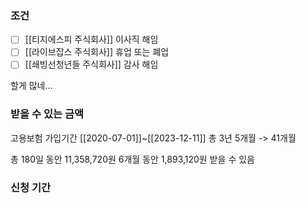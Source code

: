 ### 조건
- [ ] [[티지에스피 주식회사]] 이사직 해임
- [ ] [[라이브잡스 주식회사]] 휴업 또는 폐업
- [ ] [[쇄빙선청년들 주식회사]] 감사 해임

할게 많네...

### 받을 수 있는 금액
고용보험 가입기간
[[2020-07-01]]~[[2023-12-11]]
총 3년 5개월 -> 41개월

총 180일 동안 11,358,720원 
6개월 동안 1,893,120원 받을 수 있음

### 신청 기간
